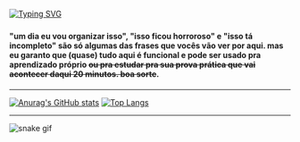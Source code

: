 [![Typing
SVG](https://readme-typing-svg.herokuapp.com?color=ba60ff&lines=tui's+biblioteca+🐸)](https://git.io/typing-svg)
###   
#### "um dia eu vou organizar isso", "isso ficou horroroso" e "isso tá incompleto" são só algumas das frases que vocês vão ver por aqui. mas eu garanto que (quase) tudo aqui é funcional e pode ser usado pra aprendizado próprio ~~ou pra estudar pra sua prova prática que vai acontecer daqui 20 minutos. boa sorte~~.
---

[![Anurag's GitHub stats](https://github-readme-stats.vercel.app/api?username=tuisapo&theme=dracula&count_private=true&title_color=a7dbb5&border_color=#a7dbb5)](https://github.com/tuisapo)    [![Top Langs](https://github-readme-stats.vercel.app/api/top-langs/?username=tuisapo&layout=compact&count_private=false)](https://github.com/tuisapo)

---

![snake gif](https://github.com/tuisapo/tuisapo/blob/output/github-contribution-grid-snake.svg)
